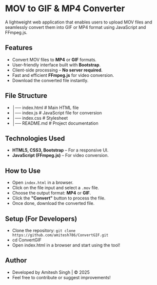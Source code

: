 # MOV to GIF & MP4 Converter
A lightweight web application that enables users to upload MOV files and seamlessly convert them into GIF or MP4 format using JavaScript and FFmpeg.js.

## Features
- Convert MOV files to **MP4** or **GIF** formats.  
- User-friendly interface built with **Bootstrap**.  
- Client-side processing – **No server required**.  
- Fast and efficient **FFmpeg.js** for video conversion.  
- Download the converted file instantly.

## File Structure
- │── index.html           # Main HTML file
- │── index.js             # JavaScript file for conversion
- │── index.css            # Stylesheet
- │── README.md            # Project documentation

## Technologies Used
- **HTML5, CSS3, Bootstrap** – For a responsive UI.  
- **JavaScript (FFmpeg.js)** – For video conversion.

## How to Use
- Open `index.html` in a browser.  
- Click on the file input and select a `.mov` file.  
- Choose the output format: **MP4** or **GIF**.  
- Click the **"Convert"** button to process the file.  
- Once done, download the converted file.

## Setup (For Developers)
- Clone the repository: `git clone https://github.com/amitesh786/ConvertGIF.git`
- cd ConvertGIF
- Open index.html in a browser and start using the tool!

## Author
- Developed by Amitesh Singh | © 2025
- Feel free to contribute or suggest improvements!
